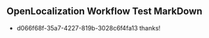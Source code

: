 ## OpenLocalization Workflow Test MarkDown
* d066f68f-35a7-4227-819b-3028c6f4fa13 thanks!

<!--HONumber=Jul16_HO3-->


